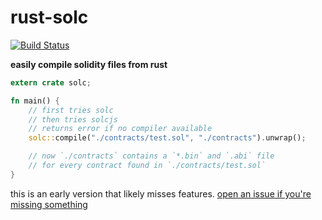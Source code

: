 # rust-solc

[![Build Status][travis-image]][travis-url]

[travis-image]: https://travis-ci.org/snd/rust_solc.svg?branch=master
[travis-url]: https://travis-ci.org/snd/rust_solc

**easily compile solidity files from rust**

```rust
extern crate solc;

fn main() {
    // first tries solc
    // then tries solcjs
    // returns error if no compiler available
    solc::compile("./contracts/test.sol", "./contracts").unwrap();

    // now `./contracts` contains a `*.bin` and `.abi` file
    // for every contract found in `./contracts/test.sol`
}
```

this is an early version that likely misses features.
[open an issue if you're missing something](https://github.com/snd/rust_solc/issues/new)
